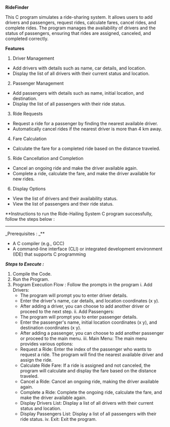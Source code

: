 ****RideFinder****

This C program simulates a ride-sharing system. It allows users to add drivers and passengers, request rides, calculate fares, cancel rides, and complete rides. The program manages the availability of drivers and the status of passengers, ensuring that rides are assigned, canceled, and completed correctly.

**Features**
1. Driver Management
  - Add drivers with details such as name, car details, and location.
  - Display the list of all drivers with their current status and location.
2. Passenger Management
  - Add passengers with details such as name, initial location, and destination.
  - Display the list of all passengers with their ride status.
3. Ride Requests
  - Request a ride for a passenger by finding the nearest available driver.
  - Automatically cancel rides if the nearest driver is more than 4 km away.
4. Fare Calculation
  - Calculate the fare for a completed ride based on the distance traveled.
5. Ride Cancellation and Completion
  - Cancel an ongoing ride and make the driver available again.
  - Complete a ride, calculate the fare, and make the driver available for new rides.
6. Display Options
  - View the list of drivers and their availability status.
  - View the list of passengers and their ride status.

**Instructions to run the Ride-Hailing System C program successfully, follow the steps below :
****
_Prerequisites : _**
  - A C compiler (e.g., GCC)
  - A command-line interface (CLI) or integrated development environment (IDE) that supports C programming

**_Steps to Execute :_** 

1. Compile the Code.
2. Run the Program.
3. Program Execution Flow : 
  Follow the prompts in the program
  i. Add Drivers:
    - The program will prompt you to enter driver details.
    - Enter the driver's name, car details, and location coordinates (x y).
    - After adding a driver, you can choose to add another driver or proceed to the next step.
  ii. Add Passengers:
    - The program will prompt you to enter passenger details.
    - Enter the passenger's name, initial location coordinates (x y), and destination coordinates (x y).
    - After adding a passenger, you can choose to add another passenger or proceed to the main menu.
  iii. Main Menu:
  The main menu provides various options:
    - Request a Ride: Enter the index of the passenger who wants to request a ride. The program will find the nearest available driver and assign the ride.
    - Calculate Ride Fare: If a ride is assigned and not canceled, the program will calculate and display the fare based on the distance traveled.
    - Cancel a Ride: Cancel an ongoing ride, making the driver available again.
    - Complete a Ride: Complete the ongoing ride, calculate the fare, and make the driver available again.
    - Display Drivers List: Display a list of all drivers with their current status and location.
    - Display Passengers List: Display a list of all passengers with their ride status.
  iv. Exit: Exit the program.
